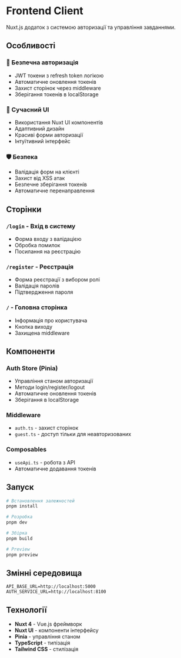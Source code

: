 # Frontend Client

Nuxt.js додаток з системою авторизації та управління завданнями.

## Особливості

### 🔐 Безпечна авторизація
- JWT токени з refresh token логікою
- Автоматичне оновлення токенів
- Захист сторінок через middleware
- Зберігання токенів в localStorage

### 🎨 Сучасний UI
- Використання Nuxt UI компонентів
- Адаптивний дизайн
- Красиві форми авторизації
- Інтуїтивний інтерфейс

### 🛡️ Безпека
- Валідація форм на клієнті
- Захист від XSS атак
- Безпечне зберігання токенів
- Автоматичне перенаправлення

## Сторінки

### `/login` - Вхід в систему
- Форма входу з валідацією
- Обробка помилок
- Посилання на реєстрацію

### `/register` - Реєстрація
- Форма реєстрації з вибором ролі
- Валідація паролів
- Підтвердження пароля

### `/` - Головна сторінка
- Інформація про користувача
- Кнопка виходу
- Захищена middleware

## Компоненти

### Auth Store (Pinia)
- Управління станом авторизації
- Методи login/register/logout
- Автоматичне оновлення токенів
- Зберігання в localStorage

### Middleware
- `auth.ts` - захист сторінок
- `guest.ts` - доступ тільки для неавторизованих

### Composables
- `useApi.ts` - робота з API
- Автоматичне додавання токенів

## Запуск

```bash
# Встановлення залежностей
pnpm install

# Розробка
pnpm dev

# Збірка
pnpm build

# Preview
pnpm preview
```

## Змінні середовища

```env
API_BASE_URL=http://localhost:5000
AUTH_SERVICE_URL=http://localhost:8100
```

## Технології

- **Nuxt 4** - Vue.js фреймворк
- **Nuxt UI** - компоненти інтерфейсу
- **Pinia** - управління станом
- **TypeScript** - типізація
- **Tailwind CSS** - стилізація
